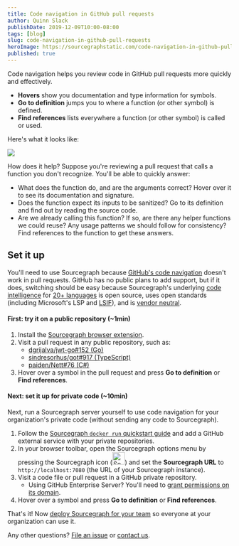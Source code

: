 ```yaml
---
title: Code navigation in GitHub pull requests
author: Quinn Slack
publishDate: 2019-12-09T10:00-08:00
tags: [blog]
slug: code-navigation-in-github-pull-requests
heroImage: https://sourcegraphstatic.com/code-navigation-in-github-pull-requests-typescript-hover-hero.png
published: true
---
```


Code navigation helps you review code in GitHub pull requests more quickly and effectively.

- **Hovers** show you documentation and type information for symbols.
- **Go to definition** jumps you to where a function (or other symbol) is defined.
- **Find references** lists everywhere a function (or other symbol) is called or used.

Here's what it looks like:

<img src="https://sourcegraphstatic.com/code-navigation-in-github-pull-requests-typescript-hover.png" />

How does it help? Suppose you're reviewing a pull request that calls a function you don't recognize. You'll be able to quickly answer:

- What does the function do, and are the arguments correct? Hover over it to see its documentation and signature.
- Does the function expect its inputs to be sanitized? Go to its definition and find out by reading the source code.
- Are we already calling this function? If so, are there any helper functions we could reuse? Any usage patterns we should follow for consistency? Find references to the function to get these answers.

## Set it up

You'll need to use Sourcegraph because [GitHub's code navigation](https://help.github.com/en/github/managing-files-in-a-repository/navigating-code-on-github) doesn't work in pull requests. GitHub has no public plans to add support, but if it does, switching should be easy because Sourcegraph's underlying [code intelligence](https://docs.sourcegraph.com/user/code_intelligence) for [20+ languages](https://sourcegraph.com/extensions?query=category%3A%22Programming+languages%22) is open source, uses open standards (including Microsoft's LSP and [LSIF](https://docs.sourcegraph.com/user/code_intelligence/precise_code_intelligence)), and is [vendor neutral](https://about.gitlab.com/blog/2019/11/12/sourcegraph-code-intelligence-integration-for-gitlab/).

#### First: try it on a public repository (~1min)

1. Install the [Sourcegraph browser extension](https://docs.sourcegraph.com/integration/browser_extension).
1. Visit a pull request in any public repository, such as:
   - [dgrijalva/jwt-go#152 (Go)](https://github.com/dgrijalva/jwt-go/pull/152/files#diff-f615844d3497ff38db57e459d6ef657bL48)
   - [sindresorhus/got#917 (TypeScript)](https://github.com/sindresorhus/got/pull/917/files#diff-02301bc46e8b878f10e9a8339efb7de7R176)
   - [paiden/Nett#76 (C#)](https://github.com/paiden/Nett/pull/76/files#diff-e969e1315b2cb01bab80b2860be0d87eR52)
1. Hover over a symbol in the pull request and press **Go to definition** or **Find references**.

#### Next: set it up for private code (~10min)

Next, run a Sourcegraph server yourself to use code navigation for your organization's private code (without sending any code to Sourcegraph).

1. Follow the [Sourcegraph `docker run` quickstart guide](http://docs.sourcegraph.com/#quickstart) and add a GitHub external service with your private repositories.
1. In your browser toolbar, open the Sourcegraph options menu by pressing the Sourcegraph icon (<img src="https://about.sourcegraph.com/sourcegraph-mark.png" width=28 height=28 style="border:0" alt="Sourcegraph icon" />) and set the **Sourcegraph URL** to `http://localhost:7080` (the URL of your Sourcegraph instance).
1. Visit a code file or pull request in a GitHub private repository.
   - Using GitHub Enterprise Server? You'll need to [grant permissions on its domain](https://docs.sourcegraph.com/integration/github#browser-extension).
1. Hover over a symbol and press **Go to definition** or **Find references**.

That's it! Now [deploy Sourcegraph for your team](https://docs.sourcegraph.com/admin) so everyone at your organization can use it.

Any other questions? [File an issue](https://github.com/sourcegraph/sourcegraph/issues) or [contact us](https://about.sourcegraph.com/contact).